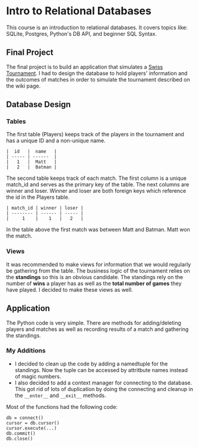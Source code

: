 # Intro to Relational Databases

This course is an introduction to relational databases. It covers topics like: SQLite, Postgres, Python's DB API, and beginner SQL Syntax.

## Final Project

The final project is to build an application that simulates a [Swiss Tournament](https://en.wikipedia.org/wiki/Swiss-system_tournament).  I had to design the database to hold players' information and the outcomes of matches in order to simulate the tournament described on the wiki page.


## Database Design

### Tables
The first table (Players) keeps track of the players in the tournament and has a unique ID and a non-unique name.

    |  id   |  name   |
    | ----- | ------  |
    |   1   |  Matt   |
    |   2   |  Batman |

The second table keeps track of each match.  The first column is a unique match_id and serves as the primary key of the table.  The next columns are winner and loser.  Winner and loser are both foreign keys which reference the id in the Players table.

    | match_id | winner | loser |
    | -------- | ------ | ----- |
    |     1    |    1   |   2   |

In the table above the first match was between Matt and Batman. Matt won the match.

### Views
It was recommended to make views for information that we would regularly be gathering from the table.  The business logic of the tournament relies on the **standings** so this is an obvious candidate.  The standings rely on the number of **wins** a player has as well as the **total number of games** they have played.  I decided to make these views as well.

## Application
The Python code is very simple.  There are methods for adding/deleting players and matches as well as recording results of a match and gathering the standings.

### My Additions

* I decided to clean up the code by adding a namedtuple for the standings.  Now the tuple can be accessed by attritbute names instead of magic numbers.
* I also decided to add a context manager for connecting to the database.  This got rid of lots of duplication by doing the connecting and cleanup in the `__enter__` and `__exit__` methods.

Most of the functions had the following code:

    db = connect()
    cursor = db.cursor()
    cursor.execute(...)
    db.commit()
    db.close()

